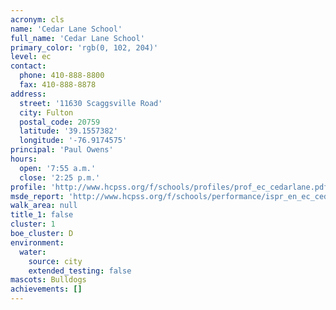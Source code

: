 ```yaml
---
acronym: cls
name: 'Cedar Lane School'
full_name: 'Cedar Lane School'
primary_color: 'rgb(0, 102, 204)'
level: ec
contact:
  phone: 410-888-8800
  fax: 410-888-8878
address:
  street: '11630 Scaggsville Road'
  city: Fulton
  postal_code: 20759
  latitude: '39.1557382'
  longitude: '-76.9174575'
principal: 'Paul Owens'
hours:
  open: '7:55 a.m.'
  close: '2:25 p.m.'
profile: 'http://www.hcpss.org/f/schools/profiles/prof_ec_cedarlane.pdf'
msde_report: 'http://www.hcpss.org/f/schools/performance/ispr_en_ec_cedarlane.pdf'
walk_area: null
title_1: false
cluster: 1
boe_cluster: D
environment:
  water:
    source: city
    extended_testing: false
mascots: Bulldogs
achievements: []
---
```

